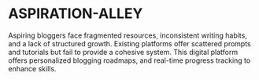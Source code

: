 # ASPIRATION-ALLEY
Aspiring bloggers face fragmented resources, inconsistent writing habits, and a lack of structured growth. Existing platforms offer scattered prompts and tutorials but fail to provide a cohesive system. This digital platform offers personalized blogging roadmaps, and real-time progress tracking to enhance skills.
